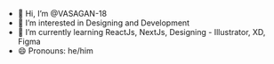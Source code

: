 - 👋 Hi, I’m @VASAGAN-18
- 👀 I’m interested in Designing and Development
- 🌱 I’m currently learning ReactJs, NextJs, Designing - Illustrator, XD, Figma
- 😄 Pronouns: he/him

